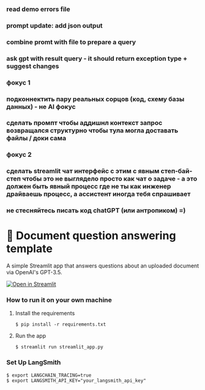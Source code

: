 ### read demo errors file
### prompt  update: add json output
### combine promt with file to prepare a query
### ask gpt with result query - it should return exception type + suggest changes

### фокус 1
### подконнектить пару реальных сорцов (код, схему базы данных) - не AI фокус
### сделать промпт чтобы аддишнл контекст запрос возвращался структурно чтобы тула могла доставать файлы / доки сама
### фокус 2
### сделать streamlit чат интерфейс с этим с явным степ-бай-степ чтобы это не выглядело просто как чат о задаче - а это должен быть явный процесс где не ты как инженер драйваешь процесс, а ассистент иногда тебя спрашивает
### не стесняйтесь писать код chatGPT (или антропиком) =)


# 📄 Document question answering template

A simple Streamlit app that answers questions about an uploaded document via OpenAI's GPT-3.5.

[![Open in Streamlit](https://static.streamlit.io/badges/streamlit_badge_black_white.svg)](https://document-question-answering-template.streamlit.app/)

### How to run it on your own machine

1. Install the requirements

   ```
   $ pip install -r requirements.txt
   ```

2. Run the app

   ```
   $ streamlit run streamlit_app.py
   ```

### Set Up LangSmith
   ```
   $ export LANGCHAIN_TRACING=true
   $ export LANGSMITH_API_KEY="your_langsmith_api_key"
   ```